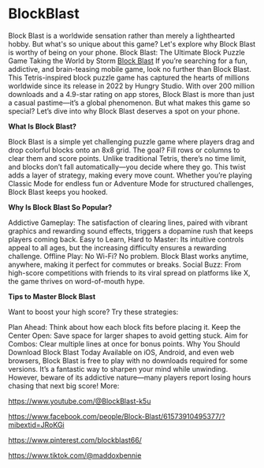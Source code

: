 # BlockBlast
Block Blast is a worldwide sensation rather than merely a lighthearted hobby. But what's so unique about this game? Let's explore why Block Blast is worthy of being on your phone.
Block Blast: The Ultimate Block Puzzle Game Taking the World by Storm <a href="https://blockblast-game.io/">Block Blast</a>
If you’re searching for a fun, addictive, and brain-teasing mobile game, look no further than Block Blast. This Tetris-inspired block puzzle game has captured the hearts of millions worldwide since its release in 2022 by Hungry Studio. With over 200 million downloads and a 4.9-star rating on app stores, Block Blast is more than just a casual pastime—it’s a global phenomenon. But what makes this game so special? Let’s dive into why Block Blast deserves a spot on your phone.

**What Is Block Blast?**

Block Blast is a simple yet challenging puzzle game where players drag and drop colorful blocks onto an 8x8 grid. The goal? Fill rows or columns to clear them and score points. Unlike traditional Tetris, there’s no time limit, and blocks don’t fall automatically—you decide where they go. This twist adds a layer of strategy, making every move count. Whether you’re playing Classic Mode for endless fun or Adventure Mode for structured challenges, Block Blast keeps you hooked.

**Why Is Block Blast So Popular?**

Addictive Gameplay: The satisfaction of clearing lines, paired with vibrant graphics and rewarding sound effects, triggers a dopamine rush that keeps players coming back.
Easy to Learn, Hard to Master: Its intuitive controls appeal to all ages, but the increasing difficulty ensures a rewarding challenge.
Offline Play: No Wi-Fi? No problem. Block Blast works anytime, anywhere, making it perfect for commutes or breaks.
Social Buzz: From high-score competitions with friends to its viral spread on platforms like X, the game thrives on word-of-mouth hype.

**Tips to Master Block Blast**

Want to boost your high score? Try these strategies:

Plan Ahead: Think about how each block fits before placing it.
Keep the Center Open: Save space for larger shapes to avoid getting stuck.
Aim for Combos: Clear multiple lines at once for bonus points.
Why You Should Download Block Blast Today
Available on iOS, Android, and even web browsers, Block Blast is free to play with no downloads required for some versions. It’s a fantastic way to sharpen your mind while unwinding. However, beware of its addictive nature—many players report losing hours chasing that next big score!
More: 

https://www.youtube.com/@BlockBlast-k5u

https://www.facebook.com/people/Block-Blast/61573910495377/?mibextid=JRoKGi

https://www.pinterest.com/blockblast66/

https://www.tiktok.com/@maddoxbennie
